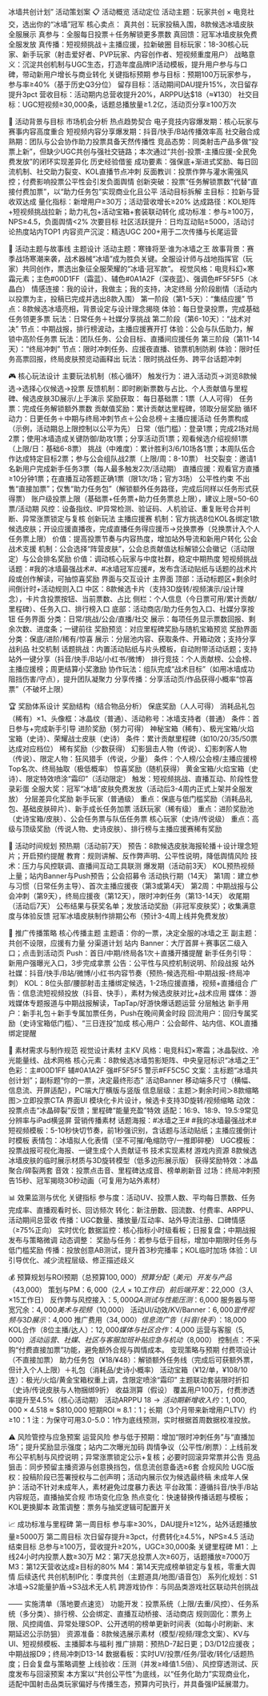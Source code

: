 冰墙共创计划” 活动策划案
📋 活动概览
活动定位
活动主题：玩家共创 × 电竞社交，选出你的“冰墙”冠军
核心卖点：
真共创：玩家投稿入围，8款候选冰墙皮肤全服展示
真参与：全服每日投票＋任务解锁更多票数
真回馈：冠军冰墙皮肤免费全服发放
真传播：短视频挑战＋主播应援，拉新破圈
目标玩家：18-30核心玩家、新手玩家（射击爱好者、PVP玩家、内容创作者、短视频重度用户）
战略意义：沉淀共创机制与UGC生态，打造年度品牌IP活动模板，提升用户参与与口碑，带动新用户增长与商业转化
关键指标预期
参与目标：预期100万玩家参与，参与率≥40%（基于历史Q3分位）
留存目标：活动期间DAU提升15%，次日留存提升3pct
营收目标：活动期内总营收提升20%，ARPPU达$18（≈¥130）
社交目标：UGC短视频≥30,000条，话题总播放量≥1.2亿，活动页分享≥100万次

🎯 活动背景与目标
市场机会分析
热点趋势契合
电子竞技内容爆发期：核心玩家与赛事内容高度重合
短视频内容分享爆发期：抖音/快手/B站传播效率高
社交融合成熟期：团队与公会协作助力投票具备天然传播性
竞品态势：同类射击产品多做“投票上新”，但缺少UGC共创与强社交链路；本次通过“共创-投票-主播应援-全民免费发放”的闭环实现差异化
历史经验借鉴
成功要素：强保底+渐进式奖励、每日回流机制、社交助力裂变、KOL直播节点冲刺
反面教训：投票作弊与灌水需强风控；付费影响投票公平性会引发负面舆情
创新突破：投票“任务解锁票数”代替“直接付费加票”，以“助力任务包”实现商业化且公平
活动目标拆解
主目标：拉新与营收双达成
量化指标：新增用户≥30万；活动营收增长≥20%
达成路径：KOL矩阵+短视频挑战拉新；助力礼包+活动宝箱+套装联动转化
成功标准：参与≥100万，NPS≥4.5，负面舆情<2%
次要目标
社区活跃提升：日均互动贴≥5000，活动讨论热度站内TOP1
内容资产沉淀：精选UGC 200+用于二次传播与长尾运营

🌟 活动主题与故事线
主题设计
活动主题：寒锋将至·谁为冰墙之王
故事背景：赛季战场寒潮来袭，战术器械“冰墙”成为胜负关键。全服设计师与战地指挥官（玩家）共同创作，票选出象征全服荣耀的“冰墙·冠军款”。
视觉风格：电竞科幻×寒霜元素；主色#00D1FF（霜蓝）、辅色#0A1A2F（深夜蓝）、强调色#F5F5F5（冰晶白）
情感连接：我的设计，我做主；我的支持，决定终局
分阶段剧情（活动内以投票为主，投稿已完成并选出8款入围）
第一阶段（第1-5天）：“集结应援”
节点：8款候选冰墙亮相，背景设定与设计理念揭晓
体验：每日登录投票，完成基础任务领更多票
玩法：日常任务＋社媒分享挑战
第二阶段（第6-10天）：“战术对决”
节点：中期战报，排行榜波动，主播应援赛开打
体验：公会与队伍助力，解锁中高阶任务票
玩法：团队任务、公会目标、直播间应援任务
第三阶段（第11-14天）：“终局冲刺”
节点：限时冲刺任务、应援夜直播、锁票机制防刷
体验：限时任务高票回报，终局皮肤预览动画释出
玩法：限时挑战任务、跨平台话题冲刺

🎮 核心玩法设计
主要玩法机制（核心循环）
触发行为：进入活动页→浏览8款候选→选择心仪候选→投票
反馈机制：即时刷新票数与占比、个人贡献值与里程碑、候选皮肤3D展示/上手演示
奖励获取：
每日基础票：1票（人人可得）
任务票：完成任务解锁额外票数
贡献值奖励：累计贡献达里程碑，领取分层奖励
循环动力：日更任务＋中期与终局冲刺节点＋公会总榜＋主播应援活动
任务票构成（示例，活动期总上限控制以公平为先）
日常（低门槛）：登录1票；完成2场对局2票；使用冰墙造成关键防御/助攻1票；分享活动页1票；观看候选介绍视频1票（上限/日：基础6-8票）
挑战（中难度）：累计胜利3/6/10场各1票；本周队伍合作达成特定目标2票；参与公会组队战2票（上限/周：8-10票）
社交裂变：邀请1名新用户完成新手任务3票（每人最多触发2次/活动期）
直播应援：观看官方直播≥10分钟1票；在直播互动答题正确1票（限1次/场；官方3场）
公平性约束
不出售“直接加票”；仅售“助力任务包”（解锁额外任务路径，完成后同样以任务形式获得票）
账户级投票上限（基础票+任务票+助力任务票总上限），建议上限=50-60票/活动期
风控：设备指纹、IP异常检测、验证码、人机验证、重复账号合并判断、异常涨票锁定与复核
创新玩法
主播应援赛
机制：官方挑选8位KOL各绑定1款候选皮肤；开设应援直播夜，完成直播任务得应援币→兑换票券（兑换票计入个人任务票上限）
价值：提高投票节奏与内容热度，增加站外导流和新用户转化
公会战术支援
机制：公会选择“阵营皮肤”，公会总贡献值达标解锁公会徽记（活动限定）与公会排名奖励
价值：调动核心玩家与中度社群，稳定中期热度
短视频挑战
话题：#我的冰墙最强战术#、#冰墙冠军应援#，发布含活动贴纸与话题的战术片段或创作解读，可抽惊喜奖励
界面与交互设计
主界面
顶部：活动标题区+剩余时间倒计时+活动规则入口
中区：8款候选卡片（支持3D旋转/视频演示/设计理念），卡片含投票按钮、当前票数、占比
侧栏：个人信息（今日票可用/累计贡献/里程碑）、任务入口、排行榜入口
底部：活动商店/助力任务包入口、社媒分享按钮
任务界面
分类：日常/挑战/公会/直播/社交
展示：每项任务显示票数回报、剩余次数、进度条；一键前往
奖励预览：对应里程碑奖励与随机宝箱预览
奖励界面
分类：保底/进阶/稀有/惊喜
展示：分层池内容、获取条件、开箱动效；支持分享战利品
社交机制
话题挑战：内置活动贴纸与片头模板，自动附带活动话题；支持站外一键分享（抖音/快手/B站/小红书/微博）
排行竞技：个人贡献榜、公会榜、主播应援榜；周更结算小奖激励
协作玩法：组队完成“战术目标”（如用冰墙成功阻挡伤害/守点），提升团队凝聚力
分享传播：分享活动页/作品获得小概率“惊喜票”（不破坏上限）

🏆 奖励体系设计
奖励结构（结合物品分析）
保底奖励（人人可得）
消耗品礼包（稀有）×1、头像框：冰晶纹（普通）、活动称号：冰墙支持者（普通）
条件：首日参与+完成新手引导
进阶奖励（努力可得）
神秘宝箱（稀有）、极光宝箱/火焰宝箱（史诗）、荣耀战士皮肤（史诗）
条件：累计贡献里程碑（如10/20/35/50票达成对应档位）
稀有奖励（少数获得）
幻影狙击人物（传说）、幻影刺客人物（传说）、限定人物：狂风猎手（传说，少量）
条件：个人榜/公会榜/主播应援榜Top名次、终局抽取（极低概率）
惊喜奖励（随机获得）
黄金宝箱/火焰宝箱（史诗）、限定特效喷涂“霜印”（活动限定）
触发：短视频挑战、直播互动、阶段性登录彩蛋
全服大奖：冠军“冰墙”皮肤免费发放（活动后3-4周内正式上架并全服发放）
分层差异化奖励
新手玩家（普通级）
重点：保底与低门槛奖励（消耗品礼包、基础皮肤碎片）、新手成长任务加票
活跃玩家（稀有级）
重点：进阶奖励池（史诗宝箱/皮肤）、公会任务票与队伍任务票
核心玩家（史诗/传说级）
重点：高级与顶级奖励（传说人物、史诗皮肤）、排行榜与主播应援赛稀有奖励

📅 活动时间规划
预热期（活动前7天）
预告：8款候选皮肤海报轮播＋设计理念短片；开启预约提醒
教育：规则讲解、反作弊声明、公平性说明，降低舆情风险
技术：压力与风控联调、直播间互动工具联测
爆发期（活动前3天）
KOL预热视频上量；站内Banner与Push预告；公会招募令
活动执行期（14天）
第1周：建立参与习惯（日常任务主导）、首次主播应援夜（第3或第4天）
第2周：中期战报与公会冲刺（第9天），终局应援夜（第12天），限时冲刺任务（第13-14天）
收尾期（活动后7天）
公布结果与获奖名单；发放活动奖励（非冠军皮肤奖）；收集满意度与体验反馈
冠军冰墙皮肤制作排期公布（预计3-4周上线并免费发放）

📢 推广传播策略
核心传播主题
主题语：你的一票，决定全服的冰墙之王
副主题：共创不设限，应援有力量
分渠道计划
站内
Banner：大厅首屏＋赛事区二级入口；点击到活动页
Push：首日/中期/终局各1次＋直播开播提醒
新手任务引导：新用户强曝光入口，3步完成拿票
公告：公平性与风控机制说明、阶段战报
站外
社媒：抖音/快手/B站/微博/小红书内容节奏（预热-候选亮相-中期战报-终局冲刺）
KOL：8位头部/腰部射击主播绑定候选，1-2场应援直播，视频+直播组合
广告：信息流短视频投放（抖音、快手），素材为候选皮肤对比+战术应用
媒体：游戏媒体专题报道与中期战报解读，TapTap/好游快爆话题运营
分层触达
新手用户：新手礼包＋新手专属加票任务，Push在晚间黄金时段
回流用户：回归专属奖励（史诗宝箱低门槛）、“三日连投”加成
核心用户：公会邮件、站内信、KOL直播绑定提醒

🎨 素材需求与制作规范
视觉设计素材
主KV
风格：电竞科幻×寒霜；冰晶裂纹、冷光能量线、战术网格
核心元素：8款候选冰墙剪影矩阵、中央皇冠标识“冰墙之王”
色彩：主#00D1FF 辅#0A1A2F 强#F5F5F5 警示#FF5C5C
文案：主标题“冰墙共创计划”；副标题“你的一票，决定最终形态”
活动Banner
移动端多尺寸（横幅、信息流、开屏适配），PC端大厅横版与竖版
信息层级：主题＞剩余时间＞8款缩略图＞立即投票CTA
界面UI
模块化卡片设计，候选卡支持3D旋转/视频缩略
动效：投票点击“冰晶碎裂”反馈；里程碑“能量充盈”特效
适配：16:9、18:9、19.5:9常见分辨率与iPad横竖屏
营销传播素材
话题海报：#冰墙之王# #我的冰墙最强战术#
短视频模板：5-10秒快切节奏，前1秒强识别，含话题与活动贴纸；主播应援倒计时模板
表情包：冰墙拟人化表情（坚不可摧/龟缩防守/一推即碎梗）
UGC模板：投票战报可视化海报、一键生成个人贡献证书
技术实现素材
游戏内资源
8款候选冰墙皮肤的临时展示材质与3D旋转模型（低多边形展示版）
获得奖励特效：冰晶聚合/碎裂两套
音效：投票点击音、里程碑达成音、榜单刷新音
过场：终局冲刺预告15秒、冠军揭晓30秒动画（可复用为站外素材）

📊 效果监测与优化
关键指标
参与度：活动UV、投票人数、平均每日票数、任务完成率、直播观看时长、回访频次
转化：新注册数、回流数、付费率、ARPPU、活动期间总营收
传播：UGC数量、播放量/互动率、站外导流注册、口碑情感（≥75%正向）
实时优化
数据监控：核心指标小时级看板；日报复盘；中期战报发布与策略微调
动态调整：
奖励与任务：若参与低于目标，增加中期限时任务与低门槛奖励
传播：投放创意AB测试，提升首3秒完播率；KOL临时加场
体验：UI引导优化、减少流程层级、修正描述歧义

💰 预算规划与ROI预期（总预算$100,000）
预算分配（美元）
开发与产品（$43,000）
策划与PM：$6,000（2人×10工作日）
前后端开发：$22,000（3人×15工作日）
反作弊与风控接入：$5,000
QA测试与性能压测：$6,000
服务器与带宽冗余：$4,000
美术与视频（$10,000）
活动UI/动效/KV/Banner：$6,000
宣传视频与3D展示：$4,000
推广费用（$34,000）
信息流广告（抖音/快手）：$18,000
KOL合作（8位主播/达人）：$12,000
媒体与社区合作：$4,000
运营与客服（$5,000）
活动运营、社媒、社区与客服加班补贴
应急与机动（$8,000）
控制点：不采购“付费直接加票”功能，避免额外合规与舆情成本。
变现策略与预期
付费项设计（不直接加票）
助力任务包（¥18/¥48）：解锁额外任务线（完成后可获额外票，但计入个人上限）＋礼包（消耗品/史诗小概率）
活动宝箱（¥12/单，¥108/10连）：极光/火焰/黄金宝箱权重上调，含限定喷涂“霜印”
主题联动套装限时折扣（史诗/传说皮肤与人物捆绑9折）
收益测算（假设）
覆盖用户100万，付费渗透率提升至4.5%（核心活动期）
活动ARPPU $18 → 活动期新增收入约：1,000,000×4.5%×$18 ≈ $810,000
短期ROI ≈ 8.1：1；长期（3个月带来新增用户LTV）约≥10：1
注：为保守可用3.0-5.0：1作为底线预测，实时根据首周数据校准投放。


⚠️ 风险管控与应急预案
运营风险
参与低于预期：增加“限时冲刺任务”与“直播加场”；提升奖励显示强度；站内二次曝光加码
舆情争议（公平性/刷票）：上线前发布公平机制与风控说明；异常涨票锁定公示+复核；必要时回滚异常票并公告
竞品狙击：同步预留主播资源与创意换挡包，信息流创意备选≥6套
合规风险
UGC版权：投稿阶段已签署授权与二创声明；活动内展示仅为候选最终稿
未成年人保护：活动不针对未成年人，素材避免过度暴力表达
平台政策：遵循抖音/快手/B站内容规范，直播抽奖合规
市场变化应急
热点变化：快速替换传播话题与模板；KOL更换脚本
政策调整：票务与抽奖逻辑可配置开关

📈 成功标准与里程碑
第一周目标
参与率≥30%，DAU提升≥12%，站外话题播放量≥5000万
第二周目标
次日留存提升≥3pct，付费转化≥4.5%，NPS≥4.5
活动结束目标
总参与≥100万，营收提升≥20%，UGC≥30,000条
关键里程碑
M1：上线24小时内投票人数≥30万
M2：第7天总投票人次≥60万，话题播放≥7000万
M3：第12天营收达成≥目标的80%
M4：第14天完成榜单锁定与复核，零重大舆情
后续迭代
共创机制IP化：季度共创（主题道具/地图/语音包）
系列化规划：S1冰墙→S2能量护盾→S3战术无人机
跨游戏协作：与同品类游戏社区联动共创挑战

——
实施清单（落地要点速览）
功能开发：投票系统（上限/去重/风控）、任务系统（多分类）、排行榜、公会绑定、直播互动桥接、活动商店
规则固化：票务上限、风控阈值、异常处理SOP、公开透明的榜单更新时间表（如每小时刷新、末期延迟公示防狙）
资源准备：8款候选展示素材（模型/视频/理念文案）、KV与UI、短视频模板、主播脚本与福利
推广排期：预热D-7起日更；D3/D12应援夜；中期战报D9；终局冲刺D13-14
数据看板：实时UV/投票/任务/营收/转化/话题热度；日会复盘与策略调整
上线验收：压测（并发≥峰值1.5倍）、风控穿透测试、灰度发布与回滚预案
本方案以“共创公平性”为底线，以“任务化助力”实现商业化，适配中国射击品类玩家偏好与传播生态，预算内可执行，并具备强IP延展潜力。


